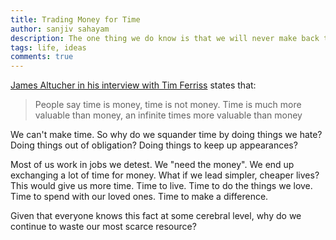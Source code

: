 ```yaml
---
title: Trading Money for Time
author: sanjiv sahayam
description: The one thing we do know is that we will never make back time. We can always make more money. How should this change the way we go about our lives?
tags: life, ideas
comments: true
---
```


[James Altucher in his interview with Tim Ferriss](http://fourhourworkweek.com/2014/07/11/james-altucher) states that:

 > People say time is money, time is not money. Time is much more valuable than money, an infinite times more valuable than money

We can't make time. So why do we squander time by doing things we hate? Doing things out of obligation? Doing things to keep up appearances?

Most of us work in jobs we detest. We "need the money". We end up exchanging a lot of time for money.  What if we lead simpler, cheaper lives? This would give us more time. Time to live. Time to do the things we love. Time to spend with our loved ones. Time to make a difference.

Given that everyone knows this fact at some cerebral level, why do we continue to waste our most scarce resource?
